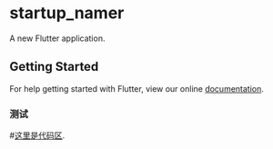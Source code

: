 # startup_namer

A new Flutter application.

## Getting Started

For help getting started with Flutter, view our online
[documentation](https://flutter.io/).

### 测试
    

#[这里是代码区](http://www.baidu.com).


